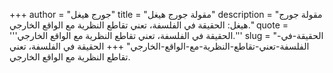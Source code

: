 +++
author = "جورج هيغل"
title = "مقولة جورج هيغل"
description = "مقولة جورج هيغل: الحقيقة في الفلسفة، تعني تقاطع النظرية مع الواقع الخارجي."
quote = '''الحقيقة في الفلسفة، تعني تقاطع النظرية مع الواقع الخارجي.''' 
slug = "الحقيقة-في-الفلسفة-تعني-تقاطع-النظرية-مع-الواقع-الخارجي"
+++
الحقيقة في الفلسفة، تعني تقاطع النظرية مع الواقع الخارجي.
